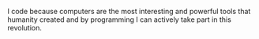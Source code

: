 I code because computers are the most interesting and powerful tools that humanity created and by programming I can actively take part in this revolution.
